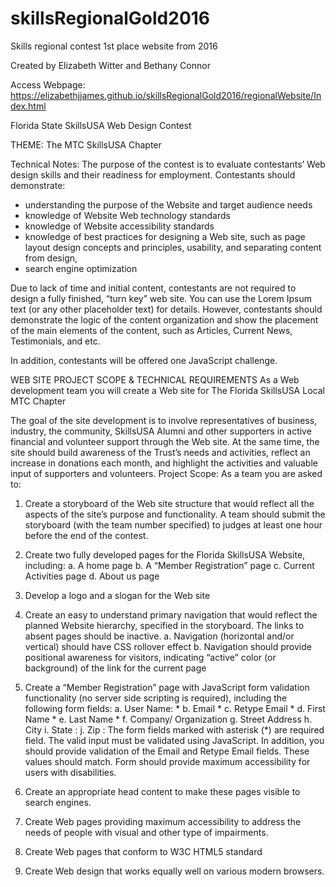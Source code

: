 # skillsRegionalGold2016
Skills regional contest 1st place website from 2016

Created by Elizabeth Witter and Bethany Connor

Access Webpage: https://elizabethjjames.github.io/skillsRegionalGold2016/regionalWebsite/Index.html

Florida State SkillsUSA Web Design Contest

THEME: The MTC SkillsUSA Chapter

Technical Notes: 
The purpose of the contest is to evaluate contestants’ Web design skills and their readiness for employment.
Contestants should demonstrate:
-	understanding the purpose of the Website and target audience needs
-	knowledge of Website Web technology standards
-	knowledge of Website accessibility standards
-	knowledge of best practices for designing a Web site, such as page layout design concepts and principles, usability, and separating content from design, 
-	search engine optimization

Due to lack of time and initial content, contestants are not required to design a fully finished, “turn key” web site. You can use the Lorem Ipsum text (or any other placeholder text) for details. However, contestants should demonstrate the logic of the content organization and show the placement of the main elements of the content, such as Articles, Current News, Testimonials, and etc.


In addition, contestants will be offered one JavaScript challenge.


WEB SITE PROJECT SCOPE & TECHNICAL REQUIREMENTS
As a Web development team you will create a Web site for The Florida SkillsUSA Local MTC Chapter 

The goal of the site development is to involve representatives of business, industry, the community, SkillsUSA Alumni and other supporters in active financial and volunteer support through the Web site. At the same time, the site should build awareness of the Trust’s needs and activities, reflect an increase in donations each month, and highlight the activities and valuable input of supporters and volunteers.
Project Scope:
As a team you are asked to:
1.	Create a storyboard of the Web site structure that would reflect all the aspects of the site’s purpose and functionality.  A team should submit the storyboard (with the team number specified) to judges at least one hour before the end of the contest.

2.	Create two fully developed  pages for the Florida SkillsUSA Website, including:
a.	A home page
b.	A “Member Registration” page
c.	Current Activities page
d.	About us page

3.	Develop a logo and a slogan for the Web site

4.	Create an easy to understand primary navigation that would reflect the planned Website hierarchy, specified in the storyboard.  The links to absent pages should be inactive.
a.	Navigation (horizontal and/or vertical) should have CSS rollover effect 
b.	Navigation should provide positional awareness for visitors, indicating “active” color (or background) of the link for the current page

5.	Create a “Member Registration” page with JavaScript form validation functionality (no server side scripting is required), including the following form fields:
a.	User Name: *
b.	Email *
c.	Retype Email *
d.	First Name *
e.	Last Name *
f.	Company/ Organization
g.	Street Address 
h.	City 
i.	State :
j.	Zip :
The form fields marked with asterisk (*) are required field. The valid input must be validated using JavaScript. In addition, you should provide validation of the Email and Retype Email fields. These values should match. 
Form should provide maximum accessibility for users with disabilities.
6.	Create an appropriate head content to make these pages visible to search engines.

7.	Create Web pages providing maximum accessibility to address the needs of people with visual and other type of impairments.

8.	Create Web pages that conform to W3C HTML5 standard

9.	Create Web design that works equally well on various modern browsers.
